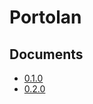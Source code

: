 # Portolan

## Documents
* [0.1.0](https://yabby1997.github.io/Portolan/0.1.0/documentation/portolan/)
* [0.2.0](https://yabby1997.github.io/Portolan/0.2.0/documentation/portolan/)
